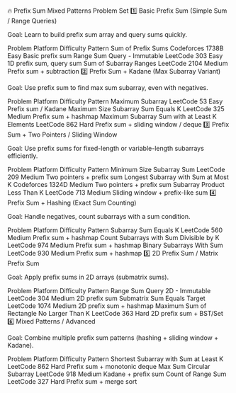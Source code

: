 
🔥 Prefix Sum Mixed Patterns Problem Set
1️⃣ Basic Prefix Sum (Simple Sum / Range Queries)

Goal: Learn to build prefix sum array and query sums quickly.

Problem	Platform	Difficulty	Pattern
Sum of Prefix Sums	Codeforces 1738B	Easy	Basic prefix sum
Range Sum Query - Immutable	LeetCode 303	Easy	1D prefix sum, query sum
Sum of Subarray Ranges	LeetCode 2104	Medium	Prefix sum + subtraction
2️⃣ Prefix Sum + Kadane (Max Subarray Variant)

Goal: Use prefix sum to find max sum subarray, even with negatives.

Problem	Platform	Difficulty	Pattern
Maximum Subarray	LeetCode 53	Easy	Prefix sum / Kadane
Maximum Size Subarray Sum Equals K	LeetCode 325	Medium	Prefix sum + hashmap
Maximum Subarray Sum with at Least K Elements	LeetCode 862	Hard	Prefix sum + sliding window / deque
3️⃣ Prefix Sum + Two Pointers / Sliding Window

Goal: Use prefix sums for fixed-length or variable-length subarrays efficiently.

Problem	Platform	Difficulty	Pattern
Minimum Size Subarray Sum	LeetCode 209	Medium	Two pointers + prefix sum
Longest Subarray with Sum at Most K	Codeforces 1324D	Medium	Two pointers + prefix sum
Subarray Product Less Than K	LeetCode 713	Medium	Sliding window + prefix-like sum
4️⃣ Prefix Sum + Hashing (Exact Sum Counting)

Goal: Handle negatives, count subarrays with a sum condition.

Problem	Platform	Difficulty	Pattern
Subarray Sum Equals K	LeetCode 560	Medium	Prefix sum + hashmap
Count Subarrays with Sum Divisible by K	LeetCode 974	Medium	Prefix sum + hashmap
Binary Subarrays With Sum	LeetCode 930	Medium	Prefix sum + hashmap
5️⃣ 2D Prefix Sum / Matrix Prefix Sum

Goal: Apply prefix sums in 2D arrays (submatrix sums).

Problem	Platform	Difficulty	Pattern
Range Sum Query 2D - Immutable	LeetCode 304	Medium	2D prefix sum
Submatrix Sum Equals Target	LeetCode 1074	Medium	2D prefix sum + hashmap
Maximum Sum of Rectangle No Larger Than K	LeetCode 363	Hard	2D prefix sum + BST/Set
6️⃣ Mixed Patterns / Advanced

Goal: Combine multiple prefix sum patterns (hashing + sliding window + Kadane).

Problem	Platform	Difficulty	Pattern
Shortest Subarray with Sum at Least K	LeetCode 862	Hard	Prefix sum + monotonic deque
Max Sum Circular Subarray	LeetCode 918	Medium	Kadane + prefix sum
Count of Range Sum	LeetCode 327	Hard	Prefix sum + merge sort
